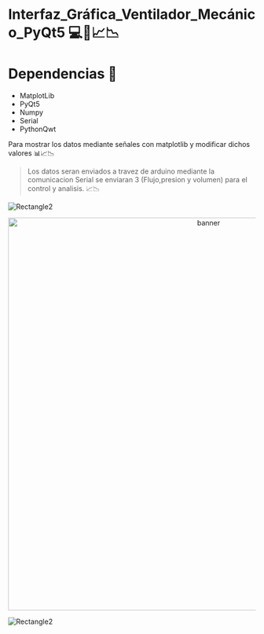 # Interfaz_Gráfica_Ventilador_Mecánico_PyQt5 💻🐍📈📉
# Dependencias 📄
- MatplotLib
- PyQt5
- Numpy
- Serial
- PythonQwt

Para mostrar los datos mediante señales con matplotlib y modificar dichos valores  📊📈📉

> Los datos seran enviados a travez de arduino mediante la comunicacion Serial se enviaran 3 (Flujo,presion y volumen) para el control y analisis. 📈📉

![Rectangle2](https://user-images.githubusercontent.com/35740463/114885390-36033080-9dcc-11eb-9003-29e472e3c8ff.jpg)
<p align ="center">
   <img src="https://res.cloudinary.com/pythonid/image/upload/v1625705633/imagen_2021-07-07_195351_hpbq6m.png" alt="banner" width="800"><br/>
</p>

![Rectangle2](https://user-images.githubusercontent.com/35740463/114885390-36033080-9dcc-11eb-9003-29e472e3c8ff.jpg)

